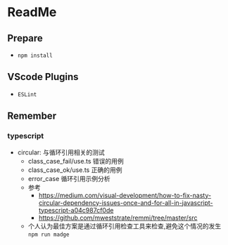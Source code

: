 # ReadMe

## Prepare

- `npm install`

## VScode Plugins

- `ESLint`

## Remember

### typescript

- circular: 与循环引用相关的测试
  - class_case_fail/use.ts 错误的用例
  - class_case_ok/use.ts 正确的用例
  - error_case 循环引用示例分析
  - 参考
    - <https://medium.com/visual-development/how-to-fix-nasty-circular-dependency-issues-once-and-for-all-in-javascript-typescript-a04c987cf0de>
    - <https://github.com/mweststrate/remmi/tree/master/src>
  - 个人认为最佳方案是通过循环引用检查工具来检查,避免这个情况的发生 `npm run madge`
